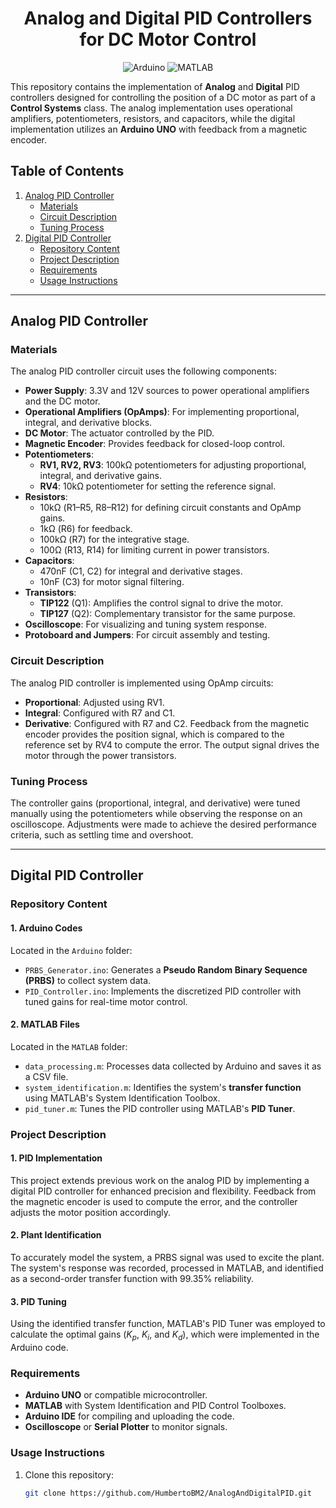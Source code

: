 <div align="center">

# Analog and Digital PID Controllers for DC Motor Control


![Arduino](https://img.shields.io/badge/-Arduino-00979D?style=for-the-badge&logo=Arduino&logoColor=white)
![MATLAB](https://img.shields.io/badge/MATLAB-red?style=for-the-badge&logo=mathworks
)
</div>



This repository contains the implementation of **Analog** and **Digital** PID controllers designed for controlling the position of a DC motor as part of a **Control Systems** class. The analog implementation uses operational amplifiers, potentiometers, resistors, and capacitors, while the digital implementation utilizes an **Arduino UNO** with feedback from a magnetic encoder.

## Table of Contents
1. [Analog PID Controller](#analog-pid-controller)
   - [Materials](#materials)
   - [Circuit Description](#circuit-description)
   - [Tuning Process](#tuning-process)
2. [Digital PID Controller](#digital-pid-controller)
   - [Repository Content](#repository-content)
   - [Project Description](#project-description)
   - [Requirements](#requirements)
   - [Usage Instructions](#usage-instructions)

---

## Analog PID Controller

### Materials
The analog PID controller circuit uses the following components:
- **Power Supply**: 3.3V and 12V sources to power operational amplifiers and the DC motor.
- **Operational Amplifiers (OpAmps)**: For implementing proportional, integral, and derivative blocks.
- **DC Motor**: The actuator controlled by the PID.
- **Magnetic Encoder**: Provides feedback for closed-loop control.
- **Potentiometers**:
  - **RV1, RV2, RV3**: 100kΩ potentiometers for adjusting proportional, integral, and derivative gains.
  - **RV4**: 10kΩ potentiometer for setting the reference signal.
- **Resistors**:
  - 10kΩ (R1–R5, R8–R12) for defining circuit constants and OpAmp gains.
  - 1kΩ (R6) for feedback.
  - 100kΩ (R7) for the integrative stage.
  - 100Ω (R13, R14) for limiting current in power transistors.
- **Capacitors**:
  - 470nF (C1, C2) for integral and derivative stages.
  - 10nF (C3) for motor signal filtering.
- **Transistors**:
  - **TIP122** (Q1): Amplifies the control signal to drive the motor.
  - **TIP127** (Q2): Complementary transistor for the same purpose.
- **Oscilloscope**: For visualizing and tuning system response.
- **Protoboard and Jumpers**: For circuit assembly and testing.

### Circuit Description
The analog PID controller is implemented using OpAmp circuits:
- **Proportional**: Adjusted using RV1.
- **Integral**: Configured with R7 and C1.
- **Derivative**: Configured with R7 and C2.
Feedback from the magnetic encoder provides the position signal, which is compared to the reference set by RV4 to compute the error. The output signal drives the motor through the power transistors.

### Tuning Process
The controller gains (proportional, integral, and derivative) were tuned manually using the potentiometers while observing the response on an oscilloscope. Adjustments were made to achieve the desired performance criteria, such as settling time and overshoot.

---

## Digital PID Controller

### Repository Content

#### 1. **Arduino Codes**
Located in the `Arduino` folder:
- `PRBS_Generator.ino`: Generates a **Pseudo Random Binary Sequence (PRBS)** to collect system data.
- `PID_Controller.ino`: Implements the discretized PID controller with tuned gains for real-time motor control.

#### 2. **MATLAB Files**
Located in the `MATLAB` folder:
- `data_processing.m`: Processes data collected by Arduino and saves it as a CSV file.
- `system_identification.m`: Identifies the system's **transfer function** using MATLAB's System Identification Toolbox.
- `pid_tuner.m`: Tunes the PID controller using MATLAB's **PID Tuner**.

### Project Description

#### 1. **PID Implementation**
This project extends previous work on the analog PID by implementing a digital PID controller for enhanced precision and flexibility. Feedback from the magnetic encoder is used to compute the error, and the controller adjusts the motor position accordingly.

#### 2. **Plant Identification**
To accurately model the system, a PRBS signal was used to excite the plant. The system's response was recorded, processed in MATLAB, and identified as a second-order transfer function with 99.35% reliability.

#### 3. **PID Tuning**
Using the identified transfer function, MATLAB's PID Tuner was employed to calculate the optimal gains ($K_p$, $K_i$, and $K_d$), which were implemented in the Arduino code.

### Requirements
- **Arduino UNO** or compatible microcontroller.
- **MATLAB** with System Identification and PID Control Toolboxes.
- **Arduino IDE** for compiling and uploading the code.
- **Oscilloscope** or **Serial Plotter** to monitor signals.

### Usage Instructions
1. Clone this repository:
   ```bash
   git clone https://github.com/HumbertoBM2/AnalogAndDigitalPID.git
